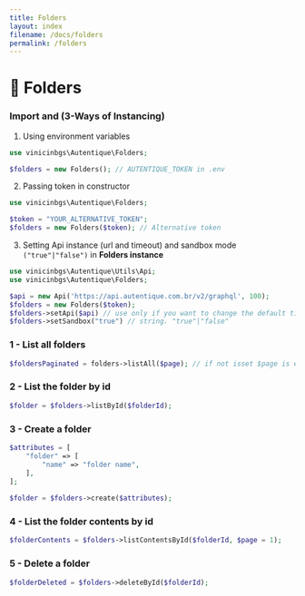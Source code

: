 ```yaml
---
title: Folders
layout: index
filename: /docs/folders
permalink: /folders
--- 
```

# 📁 Folders

### Import and (3-Ways of Instancing)

1) Using environment variables
```php
use vinicinbgs\Autentique\Folders;

$folders = new Folders(); // AUTENTIQUE_TOKEN in .env
```

2) Passing token in constructor

```php
use vinicinbgs\Autentique\Folders;

$token = "YOUR_ALTERNATIVE_TOKEN";
$folders = new Folders($token); // Alternative token
```

3) Setting Api instance (url and timeout) and sandbox mode `("true"|"false")` in **Folders instance**

```php
use vinicinbgs\Autentique\Utils\Api;
use vinicinbgs\Autentique\Folders;

$api = new Api('https://api.autentique.com.br/v2/graphql', 100);
$folders = new Folders($token);
$folders->setApi($api) // use only if you want to change the default timeout 60 seconds
$folders->setSandbox("true") // string. "true"|"false"
```

### 1 - List all folders

```php
$foldersPaginated = folders->listAll($page); // if not isset $page is equal 1
```

### 2 - List the folder by id

```php
$folder = $folders->listById($folderId);
```

### 3 - Create a folder

```php
$attributes = [
    "folder" => [
        "name" => "folder name",
    ],
];
 
$folder = $folders->create($attributes);
 ```

### 4 - List the folder contents by id

```php
$folderContents = $folders->listContentsById($folderId, $page = 1);
```

### 5 - Delete a folder

```php 
$folderDeleted = $folders->deleteById($folderId);
```
